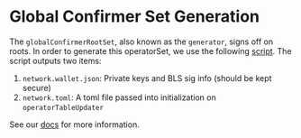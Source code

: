 # Global Confirmer Set Generation

The `globalConfirmerRootSet`, also known as the `generator`, signs off on roots. In order to generate this operatorSet, we use the following [script](../../../deploy/multichain/deploy_globalRootConfirmerSet.s.sol). The script outputs two items:

1. `network.wallet.json`: Private keys and BLS sig info (should be kept secure)
2. `network.toml`: A toml file passed into initialization on `operatorTableUpdater`

See our [docs](../../../../docs/multichain/) for more information. 